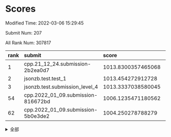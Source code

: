 # Scores

Modified Time: 2022-03-06 15:29:45

Submit Num: 207

All Rank Num: 307817

| rank |               submit               |       score        |       sigma        | pk_num |
| :--- | :--------------------------------- | :----------------- | :----------------- | :----- |
| 1    | cpp.21_12_24.submission-2b2ea0d7   | 1013.8300357465068 | 0.7892865007809626 | 5951   |
| 2    | jsonzb.test.test_1                 | 1013.454272912728  | 0.8325620927200856 | 5948   |
| 3    | jsonzb.test.submission_level_4     | 1013.3337038580045 | 0.7945565410015549 | 5947   |
| 54   | cpp.2022_01_09.submission-816672bd | 1006.1235471180562 | 0.7123682930682357 | 5949   |
| 62   | cpp.2022_01_09.submission-5b0e3de2 | 1004.250278788279  | 0.7206825404241086 | 5946   |


<details>
<summary>全部</summary>

| rank |                 submit                 |       score        |       sigma        | pk_num |
| :--- | :------------------------------------- | :----------------- | :----------------- | :----- |
| 1    | cpp.21_12_24.submission-2b2ea0d7       | 1013.8300357465068 | 0.7892865007809626 | 5951   |
| 2    | jsonzb.test.test_1                     | 1013.454272912728  | 0.8325620927200856 | 5948   |
| 3    | jsonzb.test.submission_level_4         | 1013.3337038580045 | 0.7945565410015549 | 5947   |
| 4    | gobigger.level_3.submission_level_3_27 | 1011.4466659971928 | 0.7855162685789131 | 5946   |
| 5    | gobigger.level_3.submission_level_3_22 | 1011.3904911624609 | 0.7545724648711327 | 5947   |
| 6    | gobigger.level_3.submission_level_3_32 | 1011.318781213925  | 0.7731142717729212 | 5951   |
| 7    | gobigger.level_3.submission_level_3_10 | 1011.3105877178837 | 0.7673080287543692 | 5946   |
| 8    | gobigger.level_3.submission_level_3_19 | 1011.0788073438431 | 0.7705181138930985 | 5946   |
| 9    | gobigger.level_3.submission_level_3_6  | 1010.7662315680517 | 0.7618567665929513 | 5946   |
| 10   | gobigger.level_3.submission_level_3_9  | 1010.7127189130533 | 0.786590274522627  | 5946   |
| 11   | gobigger.level_3.submission_level_3_4  | 1010.6427279218221 | 0.7623686419716652 | 5950   |
| 12   | gobigger.level_3.submission_level_3_38 | 1010.5735785245145 | 0.7609349025284875 | 5947   |
| 13   | gobigger.level_3.submission_level_3_31 | 1010.5501373338394 | 0.7391228376214469 | 5944   |
| 14   | gobigger.level_3.submission_level_3_45 | 1010.5186804012675 | 0.7527720542115177 | 5950   |
| 15   | gobigger.level_3.submission_level_3_0  | 1010.5039945280938 | 0.7639592616549977 | 5945   |
| 16   | gobigger.level_3.submission_level_3_29 | 1010.4046791659528 | 0.7767268554562677 | 5948   |
| 17   | gobigger.level_3.submission_level_3_21 | 1010.3932906648313 | 0.7432251473306978 | 5947   |
| 18   | gobigger.level_3.submission_level_3_23 | 1010.3817037391691 | 0.7596696865477984 | 5940   |
| 19   | gobigger.level_3.submission_level_3_7  | 1010.3671302509168 | 0.7655325977138351 | 5949   |
| 20   | gobigger.level_3.submission_level_3_12 | 1010.3354228881271 | 0.7539852197671261 | 5947   |
| 21   | gobigger.level_3.submission_level_3_28 | 1010.3051793588701 | 0.7684273353361968 | 5954   |
| 22   | gobigger.level_3.submission_level_3_20 | 1010.2508319094061 | 0.7406120273191356 | 5948   |
| 23   | gobigger.level_3.submission_level_3_43 | 1010.1659707404799 | 0.7709955029550469 | 5948   |
| 24   | gobigger.level_3.submission_level_3_44 | 1010.1562195002783 | 0.7823311356792343 | 5949   |
| 25   | gobigger.level_3.submission_level_3_13 | 1010.1145852138943 | 0.7477196895091558 | 5943   |
| 26   | gobigger.level_3.submission_level_3_1  | 1010.0383611366432 | 0.7732441039090863 | 5949   |
| 27   | gobigger.level_3.submission_level_3_48 | 1009.9713251313275 | 0.7993517717978682 | 5944   |
| 28   | gobigger.level_3.submission_level_3_42 | 1009.9417606145624 | 0.7461938473409189 | 5952   |
| 29   | gobigger.level_3.submission_level_3_25 | 1009.8343385450681 | 0.7863253352616605 | 5946   |
| 30   | gobigger.level_3.submission_level_3_2  | 1009.7901425308429 | 0.7524424143152736 | 5954   |
| 31   | gobigger.level_3.submission_level_3_16 | 1009.777115001169  | 0.7750729970478294 | 5952   |
| 32   | gobigger.level_3.submission_level_3_26 | 1009.7280127938856 | 0.7662349420546383 | 5946   |
| 33   | gobigger.level_3.submission_level_3_47 | 1009.6802883945259 | 0.740112594449535  | 5949   |
| 34   | gobigger.level_3.submission_level_3_46 | 1009.5602185838807 | 0.7459908847564167 | 5947   |
| 35   | gobigger.level_3.submission_level_3_30 | 1009.411141961394  | 0.7477479445844346 | 5950   |
| 36   | gobigger.level_3.submission_level_3_17 | 1009.3873175394843 | 0.7512888987993581 | 5953   |
| 37   | gobigger.level_3.submission_level_3_8  | 1009.2807834799787 | 0.7520406729464287 | 5951   |
| 38   | gobigger.level_3.submission_level_3_18 | 1009.2172171222564 | 0.72721695813625   | 5949   |
| 39   | gobigger.level_3.submission_level_3_37 | 1009.1937272778326 | 0.7329121750331221 | 5944   |
| 40   | gobigger.level_3.submission_level_3_39 | 1009.144090772632  | 0.7355718678960876 | 5950   |
| 41   | gobigger.level_3.submission_level_3_11 | 1009.1248301880181 | 0.7572415665280492 | 5948   |
| 42   | gobigger.level_3.submission_level_3_40 | 1009.1025071913249 | 0.7602201183438884 | 5941   |
| 43   | gobigger.level_3.submission_level_3_35 | 1009.0765472638852 | 0.7420445392270644 | 5955   |
| 44   | gobigger.level_3.submission_level_3_5  | 1009.0608896515919 | 0.7271488775923988 | 5950   |
| 45   | gobigger.level_3.submission_level_3_33 | 1009.0268750069637 | 0.7457688335901514 | 5951   |
| 46   | gobigger.level_3.submission_level_3_34 | 1009.0247666643098 | 0.7488143796398419 | 5944   |
| 47   | gobigger.level_3.submission_level_3_24 | 1008.9809077344722 | 0.7204304444571425 | 5950   |
| 48   | gobigger.level_3.submission_level_3_15 | 1008.9285807253542 | 0.7553713800889504 | 5949   |
| 49   | gobigger.level_3.submission_level_3_49 | 1008.8699997923477 | 0.7599631278608543 | 5950   |
| 50   | gobigger.level_3.submission_level_3_14 | 1008.7092558098325 | 0.7498967239352907 | 5948   |
| 51   | gobigger.level_3.submission_level_3_41 | 1008.4759446049247 | 0.7345180322447445 | 5950   |
| 52   | gobigger.level_3.submission_level_3_36 | 1007.8805911528564 | 0.7266399411538925 | 5949   |
| 53   | gobigger.level_3.submission_level_3_3  | 1007.8012065435537 | 0.7287360899757341 | 5949   |
| 54   | cpp.2022_01_09.submission-816672bd     | 1006.1235471180562 | 0.7123682930682357 | 5949   |
| 55   | gobigger.level_1.submission_level_1_37 | 1004.7098300718324 | 0.7196814223113465 | 5946   |
| 56   | gobigger.level_1.submission_level_1_24 | 1004.6793454866264 | 0.7215113671999879 | 5951   |
| 57   | gobigger.level_1.submission_level_1_17 | 1004.6237751709134 | 0.7053360831038177 | 5943   |
| 58   | gobigger.level_1.submission_level_1_28 | 1004.4904232112013 | 0.7090091165805477 | 5953   |
| 59   | gobigger.level_1.submission_level_1_4  | 1004.4342956237539 | 0.7332856935398022 | 5944   |
| 60   | gobigger.level_1.submission_level_1_5  | 1004.3615956821814 | 0.7107991251635748 | 5956   |
| 61   | gobigger.level_1.submission_level_1_10 | 1004.3032624592272 | 0.7281400423849026 | 5952   |
| 62   | cpp.2022_01_09.submission-5b0e3de2     | 1004.250278788279  | 0.7206825404241086 | 5946   |
| 63   | gobigger.level_1.submission_level_1_14 | 1004.2294248912312 | 0.7134767581325449 | 5949   |
| 64   | gobigger.level_1.submission_level_1_27 | 1004.0964852528467 | 0.7110753564580367 | 5952   |
| 65   | gobigger.level_1.submission_level_1_41 | 1004.0687102227226 | 0.7142477029596769 | 5949   |
| 66   | gobigger.level_1.submission_level_1_0  | 1003.9361936489498 | 0.7016755211817031 | 5945   |
| 67   | gobigger.level_1.submission_level_1_7  | 1003.8197526201965 | 0.7115488272706677 | 5947   |
| 68   | gobigger.level_1.submission_level_1_6  | 1003.8091509703501 | 0.7259656981310527 | 5949   |
| 69   | gobigger.level_1.submission_level_1_47 | 1003.7866560333708 | 0.7175790795556215 | 5947   |
| 70   | gobigger.level_1.submission_level_1_43 | 1003.7348431408152 | 0.7230826077484566 | 5948   |
| 71   | gobigger.level_1.submission_level_1_34 | 1003.6806801635909 | 0.7128929267573669 | 5953   |
| 72   | gobigger.level_1.submission_level_1_3  | 1003.6647533366107 | 0.7106383877030679 | 5947   |
| 73   | gobigger.level_1.submission_level_1_2  | 1003.6376768353273 | 0.715738291120842  | 5950   |
| 74   | gobigger.level_1.submission_level_1_39 | 1003.4540037053044 | 0.7237592686761097 | 5947   |
| 75   | gobigger.level_1.submission_level_1_11 | 1003.4507159860028 | 0.7152136086977182 | 5955   |
| 76   | gobigger.level_1.submission_level_1_9  | 1003.3704758513771 | 0.7108001668318569 | 5944   |
| 77   | gobigger.level_1.submission_level_1_44 | 1003.3390213072931 | 0.7213122630327132 | 5951   |
| 78   | gobigger.level_1.submission_level_1_12 | 1003.2813712650332 | 0.7276756256984518 | 5950   |
| 79   | gobigger.level_1.submission_level_1_46 | 1003.2740413863282 | 0.7067003780914236 | 5951   |
| 80   | gobigger.level_1.submission_level_1_16 | 1003.2118538574886 | 0.7222620335953122 | 5946   |
| 81   | gobigger.level_1.submission_level_1_33 | 1003.1898424828764 | 0.7237136832168501 | 5945   |
| 82   | gobigger.level_1.submission_level_1_36 | 1003.1295006170769 | 0.7174439550263898 | 5949   |
| 83   | gobigger.level_1.submission_level_1_8  | 1003.1277847431253 | 0.7192166011914553 | 5946   |
| 84   | gobigger.level_1.submission_level_1_26 | 1003.0391076990951 | 0.7106405462014137 | 5951   |
| 85   | gobigger.level_1.submission_level_1_30 | 1003.023420943118  | 0.7226745072547225 | 5948   |
| 86   | gobigger.level_1.submission_level_1_15 | 1002.9983720206781 | 0.7185826102328219 | 5950   |
| 87   | gobigger.level_1.submission_level_1_21 | 1002.9786418779846 | 0.7128006245891556 | 5952   |
| 88   | gobigger.level_1.submission_level_1_48 | 1002.884767691959  | 0.709929441425253  | 5946   |
| 89   | gobigger.level_1.submission_level_1_42 | 1002.8778891891288 | 0.7054796364962475 | 5951   |
| 90   | gobigger.level_1.submission_level_1_22 | 1002.8654368176558 | 0.6988993218869766 | 5948   |
| 91   | gobigger.level_1.submission_level_1_35 | 1002.8389789399171 | 0.7163025358402199 | 5947   |
| 92   | gobigger.level_1.submission_level_1_40 | 1002.7972643127514 | 0.7225683812294053 | 5946   |
| 93   | gobigger.level_1.submission_level_1_25 | 1002.7745233575536 | 0.7171941817855699 | 5948   |
| 94   | gobigger.level_1.submission_level_1_32 | 1002.7450519341676 | 0.718260993950042  | 5953   |
| 95   | gobigger.level_1.submission_level_1_49 | 1002.7362970408689 | 0.7056172665018742 | 5951   |
| 96   | gobigger.level_1.submission_level_1_31 | 1002.719876334925  | 0.7096411152722075 | 5950   |
| 97   | gobigger.level_1.submission_level_1_13 | 1002.6708433708767 | 0.7147345428091264 | 5939   |
| 98   | gobigger.level_1.submission_level_1_18 | 1002.6208153608878 | 0.7144206788416453 | 5943   |
| 99   | gobigger.level_1.submission_level_1_20 | 1002.594142339243  | 0.7044053885881376 | 5943   |
| 100  | gobigger.level_1.submission_level_1_19 | 1002.5188756313394 | 0.7129743593851786 | 5953   |
| 101  | gobigger.level_1.submission_level_1_38 | 1002.5089669055617 | 0.7129596875428108 | 5948   |
| 102  | gobigger.level_1.submission_level_1_45 | 1002.4348545332368 | 0.7130550769422103 | 5948   |
| 103  | gobigger.level_1.submission_level_1_23 | 1002.2529159792206 | 0.7043870831258415 | 5948   |
| 104  | gobigger.level_1.submission_level_1_1  | 1002.2248976742737 | 0.705057690811798  | 5948   |
| 105  | gobigger.level_1.submission_level_1_29 | 1001.9774060656601 | 0.717027930425648  | 5947   |
| 106  | gobigger.random.submission_random_28   | 997.5066264545644  | 0.6996877317727799 | 5954   |
| 107  | gobigger.random.submission_random_49   | 997.2643396480936  | 0.7039894362076664 | 5951   |
| 108  | gobigger.random.submission_random_6    | 997.2204239493813  | 0.7042439676747074 | 5950   |
| 109  | gobigger.random.submission_random_42   | 997.1011774997465  | 0.7085625262306052 | 5948   |
| 110  | gobigger.random.submission_random_34   | 997.0456104683199  | 0.708528429781316  | 5949   |
| 111  | gobigger.random.submission_random_4    | 996.9557852279758  | 0.7078466221910178 | 5947   |
| 112  | gobigger.random.submission_random_20   | 996.8282125048908  | 0.7165764034054632 | 5949   |
| 113  | gobigger.random.submission_random_46   | 996.8058093149845  | 0.7027780514844981 | 5948   |
| 114  | gobigger.random.submission_random_29   | 996.7658357072455  | 0.7071503338095771 | 5947   |
| 115  | gobigger.random.submission_random_39   | 996.7415906215305  | 0.7059619517282694 | 5947   |
| 116  | gobigger.random.submission_random_15   | 996.5267875052044  | 0.7084520375820635 | 5952   |
| 117  | gobigger.random.submission_random_14   | 996.5212027640064  | 0.7145896890892279 | 5950   |
| 118  | gobigger.random.submission_random_1    | 996.492908730041   | 0.7127456202512089 | 5951   |
| 119  | gobigger.random.submission_random_26   | 996.4373822635037  | 0.7081617215040111 | 5950   |
| 120  | gobigger.random.submission_random_21   | 996.3910879838717  | 0.7182596862392523 | 5951   |
| 121  | gobigger.random.submission_random_7    | 996.3630499407408  | 0.7021326393780124 | 5952   |
| 122  | gobigger.random.submission_random_44   | 996.3284636146564  | 0.7075671659512485 | 5946   |
| 123  | gobigger.random.submission_random_43   | 996.2970588932238  | 0.7070606375602464 | 5949   |
| 124  | gobigger.random.submission_random_40   | 996.2836987297073  | 0.7283756350427385 | 5947   |
| 125  | gobigger.random.submission_random_23   | 996.2503238243812  | 0.7058358879319075 | 5946   |
| 126  | gobigger.random.submission_random_12   | 996.2414596172581  | 0.7093306328410983 | 5954   |
| 127  | gobigger.random.submission_random_35   | 996.2287680298535  | 0.7059163690388326 | 5951   |
| 128  | gobigger.random.submission_random_38   | 996.1955210519393  | 0.7005483256492943 | 5947   |
| 129  | gobigger.random.submission_random_0    | 996.1688971392834  | 0.7048331213912714 | 5947   |
| 130  | gobigger.random.submission_random_24   | 996.0006214589691  | 0.7054096482472009 | 5946   |
| 131  | gobigger.random.submission_random_36   | 995.9714937616549  | 0.7166036310012805 | 5944   |
| 132  | gobigger.random.submission_random_22   | 995.9673851668588  | 0.7026736566218778 | 5947   |
| 133  | gobigger.random.submission_random_41   | 995.8941275664118  | 0.7196408540416862 | 5950   |
| 134  | gobigger.random.submission_random_45   | 995.892063052532   | 0.7204404926196062 | 5952   |
| 135  | gobigger.random.submission_random_9    | 995.8713040469793  | 0.6973974950450826 | 5947   |
| 136  | gobigger.random.submission_random_13   | 995.7752956446126  | 0.7221597509898416 | 5949   |
| 137  | gobigger.random.submission_random_2    | 995.7659667770326  | 0.7083855588160705 | 5945   |
| 138  | gobigger.random.submission_random_32   | 995.7259681362582  | 0.7129435745866808 | 5948   |
| 139  | gobigger.random.submission_random_19   | 995.689648237075   | 0.7270694546510534 | 5944   |
| 140  | gobigger.random.submission_random_27   | 995.6607473678458  | 0.7145237202341741 | 5947   |
| 141  | gobigger.random.submission_random_37   | 995.6317423791126  | 0.7046012245542584 | 5949   |
| 142  | gobigger.random.submission_random_33   | 995.6071194465311  | 0.7061117405296001 | 5946   |
| 143  | gobigger.random.submission_random_10   | 995.4058694856601  | 0.7178478666703413 | 5949   |
| 144  | gobigger.random.submission_random_11   | 995.3823202288099  | 0.7099810567891676 | 5945   |
| 145  | gobigger.random.submission_random_8    | 995.3490896654299  | 0.7115954181852003 | 5947   |
| 146  | gobigger.random.submission_random_18   | 995.3244977700847  | 0.7059764522215571 | 5948   |
| 147  | gobigger.random.submission_random_16   | 995.322748996656   | 0.7158095582946545 | 5952   |
| 148  | gobigger.random.submission_random_3    | 995.3176201853024  | 0.7387324023319282 | 5951   |
| 149  | gobigger.random.submission_random_25   | 995.3029188351052  | 0.715892454873912  | 5948   |
| 150  | gobigger.random.submission_random_48   | 995.2958124662646  | 0.7178357434359779 | 5948   |
| 151  | gobigger.random.submission_random_47   | 995.1368210288539  | 0.7215032932709318 | 5948   |
| 152  | gobigger.random.submission_random_30   | 994.9790686759927  | 0.702448571881625  | 5951   |
| 153  | gobigger.random.submission_random_31   | 994.9035516417514  | 0.7317779549529484 | 5947   |
| 154  | gobigger.random.submission_random_5    | 994.4535811039638  | 0.7331122966213982 | 5948   |
| 155  | gobigger.random.submission_random_17   | 994.3285723223772  | 0.7159652753833784 | 5950   |
| 156  | gobigger.level_2.submission_level_2_8  | 993.7539612059995  | 0.7261117019408143 | 5944   |
| 157  | gobigger.level_2.submission_level_2_22 | 993.65217150551    | 0.7374268554655351 | 5944   |
| 158  | gobigger.level_2.submission_level_2_39 | 993.4191347688485  | 0.731989417089292  | 5950   |
| 159  | gobigger.level_2.submission_level_2_1  | 993.3726464928803  | 0.7374574015425686 | 5946   |
| 160  | gobigger.level_2.submission_level_2_12 | 993.3499560416341  | 0.7354682158781739 | 5947   |
| 161  | gobigger.level_2.submission_level_2_3  | 993.1395190432933  | 0.7399702506298942 | 5946   |
| 162  | gobigger.level_2.submission_level_2_11 | 992.882827531636   | 0.7201629067533724 | 5948   |
| 163  | gobigger.level_2.submission_level_2_44 | 992.867457086608   | 0.7256586470954519 | 5943   |
| 164  | gobigger.level_2.submission_level_2_7  | 992.856990280571   | 0.7534895473052237 | 5949   |
| 165  | gobigger.level_2.submission_level_2_20 | 992.7888635218919  | 0.740074095316144  | 5947   |
| 166  | gobigger.level_2.submission_level_2_30 | 992.7279006772609  | 0.7486662742784126 | 5946   |
| 167  | gobigger.level_2.submission_level_2_23 | 992.7038577856789  | 0.7458558645420541 | 5944   |
| 168  | gobigger.level_2.submission_level_2_42 | 992.6620049359564  | 0.7397839401204633 | 5949   |
| 169  | gobigger.level_2.submission_level_2_31 | 992.631024255832   | 0.7549814046222519 | 5948   |
| 170  | gobigger.level_2.submission_level_2_24 | 992.6284523489647  | 0.7283311160290269 | 5944   |
| 171  | gobigger.level_2.submission_level_2_36 | 992.555413463142   | 0.7493716159958344 | 5949   |
| 172  | gobigger.level_2.submission_level_2_15 | 992.4318639600001  | 0.7646267700880938 | 5946   |
| 173  | gobigger.level_2.submission_level_2_21 | 992.4138962799193  | 0.753808597500292  | 5951   |
| 174  | gobigger.level_2.submission_level_2_14 | 992.3672701085575  | 0.7502647141887495 | 5950   |
| 175  | gobigger.level_2.submission_level_2_37 | 992.3553008271183  | 0.7385262389263452 | 5947   |
| 176  | gobigger.level_2.submission_level_2_4  | 992.3448970221328  | 0.7349395022053268 | 5950   |
| 177  | gobigger.level_2.submission_level_2_26 | 992.2952135357943  | 0.7434257898952523 | 5946   |
| 178  | gobigger.level_2.submission_level_2_41 | 992.263809165892   | 0.7394992981242181 | 5946   |
| 179  | gobigger.level_2.submission_level_2_2  | 992.2461563924517  | 0.7329549819266308 | 5949   |
| 180  | gobigger.level_2.submission_level_2_18 | 992.2275898193379  | 0.769135504857099  | 5949   |
| 181  | gobigger.level_2.submission_level_2_5  | 992.1752497739593  | 0.7385064255015817 | 5945   |
| 182  | gobigger.level_2.submission_level_2_10 | 992.1339150455701  | 0.758443700240694  | 5952   |
| 183  | gobigger.level_2.submission_level_2_33 | 992.1068841198089  | 0.7475925813367632 | 5952   |
| 184  | gobigger.level_2.submission_level_2_40 | 992.0401771244537  | 0.7454295981841084 | 5948   |
| 185  | gobigger.level_2.submission_level_2_6  | 992.0112134422816  | 0.7481222251002361 | 5951   |
| 186  | gobigger.level_2.submission_level_2_34 | 991.9783264260394  | 0.746227311236632  | 5947   |
| 187  | gobigger.level_2.submission_level_2_17 | 991.9323206329968  | 0.7414113857289755 | 5946   |
| 188  | gobigger.level_2.submission_level_2_19 | 991.9269403759637  | 0.7492839572154446 | 5944   |
| 189  | gobigger.level_2.submission_level_2_46 | 991.8320702267745  | 0.7679901264064621 | 5950   |
| 190  | gobigger.level_2.submission_level_2_29 | 991.7929925363192  | 0.7389562214764832 | 5950   |
| 191  | gobigger.level_2.submission_level_2_0  | 991.7570242219556  | 0.7539982298190786 | 5944   |
| 192  | gobigger.level_2.submission_level_2_9  | 991.7188395084834  | 0.7408331521820412 | 5944   |
| 193  | gobigger.level_2.submission_level_2_27 | 991.5791158576695  | 0.7391498158320194 | 5945   |
| 194  | gobigger.level_2.submission_level_2_48 | 991.4783307465932  | 0.7406185990877923 | 5942   |
| 195  | gobigger.level_2.submission_level_2_49 | 991.3601229314415  | 0.756394412039259  | 5951   |
| 196  | gobigger.level_2.submission_level_2_38 | 991.1297339662633  | 0.7613992019172121 | 5950   |
| 197  | gobigger.level_2.submission_level_2_47 | 991.0982045821404  | 0.7404360697525976 | 5945   |
| 198  | gobigger.level_2.submission_level_2_13 | 991.0822658950003  | 0.7530846369190518 | 5950   |
| 199  | gobigger.level_2.submission_level_2_43 | 991.072827552804   | 0.7686939580277721 | 5948   |
| 200  | gobigger.level_2.submission_level_2_32 | 991.0072307706307  | 0.775156039812392  | 5950   |
| 201  | gobigger.level_2.submission_level_2_25 | 990.9446929928648  | 0.7818946559145448 | 5946   |
| 202  | gobigger.level_2.submission_level_2_16 | 990.9130016605005  | 0.7762627380960101 | 5947   |
| 203  | gobigger.level_2.submission_level_2_35 | 990.6279434724303  | 0.7412132475820682 | 5952   |
| 204  | gobigger.level_2.submission_level_2_45 | 990.3748002771263  | 0.766451196839103  | 5946   |
| 205  | gobigger.level_2.submission_level_2_28 | 989.915400296555   | 0.7595727235048171 | 5947   |
| 206  | gobigger.none.submission_none_0        | 976.3288347539933  | 1.4129262585246767 | 5949   |
| 207  | gobigger.none.submission_none_1        | 976.0654167452354  | 1.396190360087166  | 5952   |

</details>